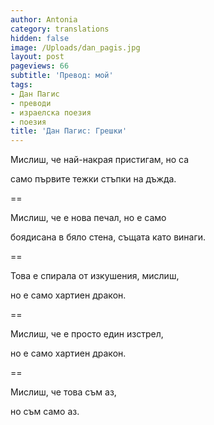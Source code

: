 ```yaml
---
author: Antonia
category: translations
hidden: false
image: /Uploads/dan_pagis.jpg
layout: post
pageviews: 66
subtitle: 'Превод: мой'
tags:
- Дан Пагис
- преводи
- израелска поезия
- поезия
title: 'Дан Пагис: Грешки'
---
```


Мислиш, че най-накрая пристигам, но са

само първите тежки стъпки на дъжда. 

\==

Мислиш, че е нова печал, но е само

боядисана в бяло стена, същата като винаги. 

\==

Това е спирала от изкушения, мислиш, 

но е само хартиен дракон. 

\==

Мислиш, че е просто един изстрел, 

но е само хартиен дракон.

\==

Мислиш, че това съм аз, 

но съм само аз.